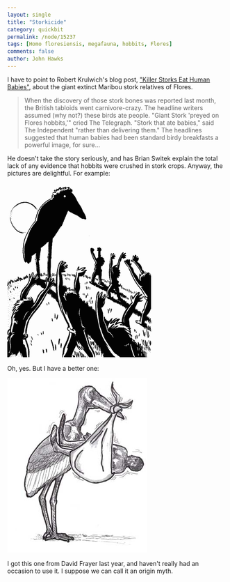 ```yaml
---
layout: single 
title: "Storkicide" 
category: quickbit
permalink: /node/15237
tags: [Homo floresiensis, megafauna, hobbits, Flores] 
comments: false 
author: John Hawks 
---
```


I have to point to Robert Krulwich's blog post, <a href="http://www.npr.org/blogs/krulwich/2011/01/25/133178380/killer-storks-eat-human-babies-perhaps">"Killer Storks Eat Human Babies"</a>, about the giant extinct Maribou stork relatives of Flores. 

<blockquote>When the discovery of those stork bones was reported last month, the British tabloids went carnivore-crazy. The headline writers assumed (why not?) these birds ate people. "Giant Stork 'preyed on Flores hobbits,'" cried The Telegraph. "Stork that ate babies," said The Independent "rather than delivering them." The headlines suggested that human babies had been standard birdy breakfasts  a powerful image, for sure...</blockquote>

He doesn't take the story seriously, and has Brian Switek explain the total lack of any evidence that hobbits were crushed in stork crops. Anyway, the pictures are delightful. For example: 

<div class="middle-picture">
<img src="/graphics/hobbit-stork-worship.png" alt="Hobbit stork worship" height="400" width="331" />
</div>

Oh, yes. But I have a better one: 

<div class="middle-picture">
<img src="/graphics/hobbit-stork.jpg" alt="Hobbit birth story" height="400" width="322" />
</div>

I got this one from David Frayer last year, and haven't really had an occasion to use it. I suppose we can call it an origin myth. 


